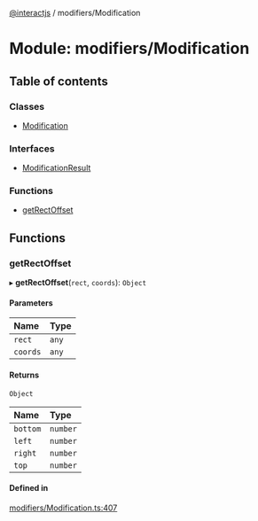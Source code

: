 [@interactjs](../README.md) / modifiers/Modification

# Module: modifiers/Modification

## Table of contents

### Classes

- [Modification](../classes/modifiers_Modification.Modification.md)

### Interfaces

- [ModificationResult](../interfaces/modifiers_Modification.ModificationResult.md)

### Functions

- [getRectOffset](modifiers_Modification.md#getrectoffset)

## Functions

### getRectOffset

▸ **getRectOffset**(`rect`, `coords`): `Object`

#### Parameters

| Name | Type |
| :------ | :------ |
| `rect` | `any` |
| `coords` | `any` |

#### Returns

`Object`

| Name | Type |
| :------ | :------ |
| `bottom` | `number` |
| `left` | `number` |
| `right` | `number` |
| `top` | `number` |

#### Defined in

[modifiers/Modification.ts:407](https://github.com/taye/interact.js/blob/5ca9fe72/packages/@interactjs/modifiers/Modification.ts#L407)
